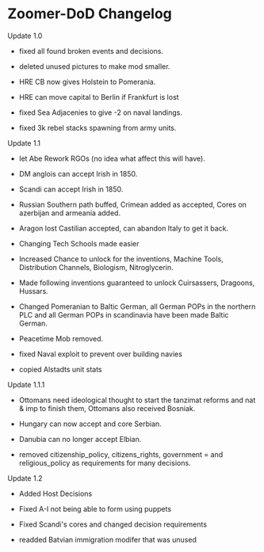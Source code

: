# Zoomer-DoD Changelog

Update 1.0

- fixed all found broken events and decisions.

- deleted unused pictures to make mod smaller.

- HRE CB now gives Holstein to Pomerania.

- HRE can move capital to Berlin if Frankfurt is lost

- fixed Sea Adjacenies to give -2 on naval landings.

- fixed 3k rebel stacks spawning from army units.

Update 1.1

- let Abe Rework RGOs (no idea what affect this will have).

- DM anglois can accept Irish in 1850.

- Scandi can accept Irish in 1850.

- Russian Southern path buffed, Crimean added as accepted, Cores on azerbijan and armeania added.

- Aragon lost Castilian accepted, can abandon Italy to get it back. 

- Changing Tech Schools made easier

- Increased Chance to unlock for the inventions, Machine Tools, Distribution Channels, Biologism, Nitroglycerin.

- Made following inventions guaranteed to unlock Cuirsassers, Dragoons, Hussars.

- Changed Pomeranian to Baltic German, all German POPs in the northern PLC and all German POPs in scandinavia have been made Baltic German.

- Peacetime Mob removed.

- fixed Naval exploit to prevent over building navies

- copied Alstadts unit stats

Update 1.1.1

- Ottomans need ideological thought to start the tanzimat reforms and nat & imp to finish them, Ottomans also received Bosniak.

- Hungary can now accept and core Serbian.

- Danubia can no longer accept Elbian.

- removed citizenship_policy, citizens_rights, government = and religious_policy as requirements for many decisions.

Update 1.2

- Added Host Decisions

- Fixed A-I not being able to form using puppets

- Fixed Scandi's cores and changed decision requirements

- readded Batvian immigration modifer that was unused
